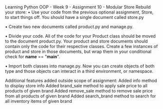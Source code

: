 Learning Python OOP - Week 9 - Assignment 10 - Modular Store
Rebuild your store:
• Use your code from the previous optional assignment, Store, to start things off. You should have a single document called store.py

• Create two new documents called product.py and manage.py.

• Divide your code. All of the code for your Product class should be moved to the document product.py. Your product and store documents should contain only the code for their respective classes. Create a few instances of product and store in those documents, but wrap them in your conditional check for __name__ == "__main__".

• Import both classes into manage.py. Now you can create objects of both type and those objects can interact in a third environment, or namespace.

Additional features added outside scope of assignment:
    Added info method to display store info
    Added brand_sale method to apply sale price to all products of given brand
    Added remove_sale method to remove sale price from all products of given brand
    Added search_brand method to search for all inventory items of given brand
